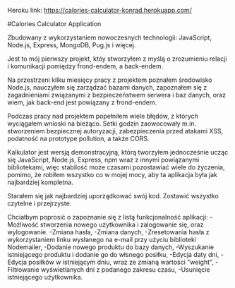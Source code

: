Heroku link: https://calories-calculator-konrad.herokuapp.com/

#Calories Calculator Application

Zbudowany z wykorzystaniem nowoczesnych technologii: JavaScript, Node.js, Express, MongoDB, Pug.js i więcej.

Jest to mój pierwszy projekt, któy stworzyłem z myślą o zrozumieniu relacji i komunikacji pomiędzy frond-endem, a back-endem.

Na przestrzeni kilku miesięcy pracy z projektem poznałem środowisko Node.js, nauczyłem się zarządzać bazami danych, zapoznałem się z zagadnieniami związanymi z bezpieczeństwem serwera i baz danych, oraz wiem, jak back-end jest powiązany z frond-endem.

Podczas pracy nad projektem popełniłem wiele błędów, z których wyciągałem wnioski na bieżąco. Setki godzin zaowocowały m.in. stworzeniem bezpiecznej autoryzacji, zabezpieczenia przed atakami XSS, podatność na prototype pollution, a także CORS.

Kalkulator jest wersją demonstracyjną, którą tworzyłem jednocześnie ucząc się JavaScript, Node.js, Express, npm wraz z innymi powiązanymi bibliotekami, więc stabilość może czasami pozostawiać wiele do życzenia, pomimo, że robiłem wszystko co w mojej mocy, aby ta aplikacja była jak najbardziej kompletna.

Starałem się jak najbardziej uporządkować swój kod. Zostawić wszystko czytelne i przejrzyste.

Chciałbym poprosić o zapoznanie się z listą funkcjonalność aplikacji:
-Możliwość stworzenia nowego użytkownika i zalogowanie się, oraz wylogowanie.
-Zmiana hasła,
-Zmiana danych,
-Zresetowania hasła z wykorzystaniem linku wysłanego na e-mail przy użyciu biblioteki Nodemailer,
-Dodanie nowego produktu do bazy danych,
-Wyszukanie istniejącego produktu i dodanie go do włsnego posiłku,
-Edycja daty dni,
-Edycja posiłków w istniejącym dniu, wraz ze zmianą wartości "weight",
-Filtrowanie wyświetlanych dni z podanego zakresu czasu,
-Usunięcie istniejącego użytkownika.
